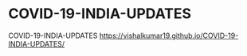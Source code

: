 # COVID-19-INDIA-UPDATES
COVID-19-INDIA-UPDATES
https://vishalkumar19.github.io/COVID-19-INDIA-UPDATES/
